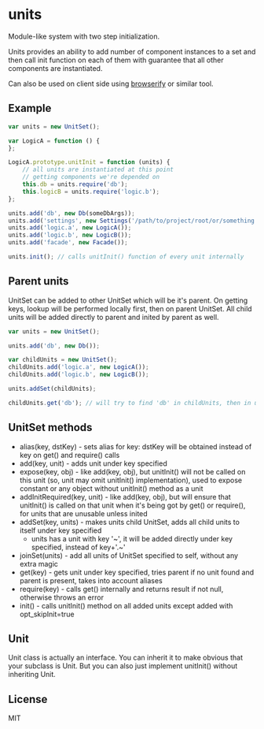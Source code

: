 # units

Module-like system with two step initialization.

Units provides an ability to add number of component instances to a set and then call init function on each of them with guarantee that all other components are instantiated.

Can also be used on client side using [browserify](https://github.com/substack/node-browserify) or similar tool.

## Example

```js
var units = new UnitSet();

var LogicA = function () {
};

LogicA.prototype.unitInit = function (units) {
	// all units are instantiated at this point
	// getting components we're depended on
	this.db = units.require('db');
	this.logicB = units.require('logic.b');
};

units.add('db', new Db(someDbArgs));
units.add('settings', new Settings('/path/to/project/root/or/something'));
units.add('logic.a', new LogicA());
units.add('logic.b', new LogicB());
units.add('facade', new Facade());

units.init(); // calls unitInit() function of every unit internally
```

## Parent units

UnitSet can be added to other UnitSet which will be it's parent. On getting keys, lookup will be performed locally first, then on parent UnitSet. All child units will be added directly to parent and inited by parent as well.

```js
var units = new UnitSet();

units.add('db', new Db());

var childUnits = new UnitSet();
childUnits.add('logic.a', new LogicA());
childUnits.add('logic.b', new LogicB());

units.addSet(childUnits);

childUnits.get('db'); // will try to find 'db' in childUnits, then in units
```

## UnitSet methods

* alias(key, dstKey) - sets alias for key: dstKey will be obtained instead of key on get() and require() calls
* add(key, unit) - adds unit under key specified
* expose(key, obj) - like add(key, obj), but unitInit() will not be called on this unit (so, unit may omit unitInit() implementation), used to expose constant or any object without unitInit() method as a unit
* addInitRequired(key, unit) - like add(key, obj), but will ensure that unitInit() is called on that unit when it's being got by get() or require(), for units that are unusable unless inited
* addSet(key, units) - makes units child UnitSet, adds all child units to itself under key specified
	* units has a unit with key '~', it will be added directly under key specified, instead of key+'.~'
* joinSet(units) - add all units of UnitSet specified to self, without any extra magic
* get(key) - gets unit under key specified, tries parent if no unit found and parent is present, takes into account aliases
* require(key) - calls get() internally and returns result if not null, otherwise throws an error
* init() - calls unitInit() method on all added units except added with opt_skipInit=true

## Unit

Unit class is actually an interface.
You can inherit it to make obvious that your subclass is Unit.
But you can also just implement unitInit() without inheriting Unit.

## License

MIT

